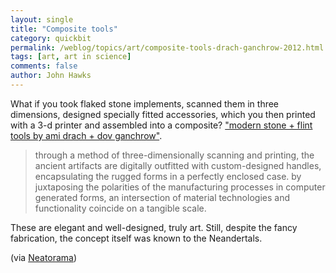 ```yaml
---
layout: single 
title: "Composite tools" 
category: quickbit
permalink: /weblog/topics/art/composite-tools-drach-ganchrow-2012.html
tags: [art, art in science] 
comments: false 
author: John Hawks 
---
```



What if you took flaked stone implements, scanned them in three dimensions, designed specially fitted accessories, which you then printed with a 3-d printer and assembled into a composite? <a href="http://www.designboom.com/weblog/cat/8/view/24124/modern-stone-flint-tools-by-ami-drach-dov-ganchrow.html">"modern stone + flint tools by ami drach + dov ganchrow"</a>.

<blockquote>through a method of three-dimensionally scanning and printing, the ancient artifacts are digitally outfitted with custom-designed handles, encapsulating the rugged forms in a perfectly enclosed case. by juxtaposing the polarities of the manufacturing processes in computer generated forms, an intersection of material technologies and functionality coincide on a tangible scale.</blockquote>

These are elegant and well-designed, truly art. Still, despite the fancy fabrication, the concept itself was known to the Neandertals. 

(via <a href="http://www.neatorama.com/2012/10/12/Modern-Stone-Age-Tools/">Neatorama</a>)

